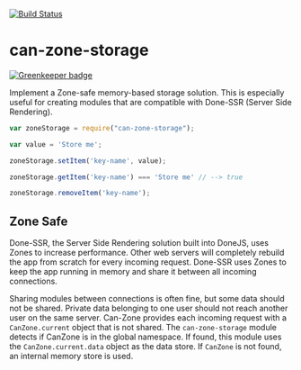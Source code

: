 [![Build Status](https://travis-ci.org/canjs/can-zone-storage.svg?branch=master)](https://travis-ci.org/canjs/can-zone-storage)

# can-zone-storage

[![Greenkeeper badge](https://badges.greenkeeper.io/canjs/can-zone-storage.svg)](https://greenkeeper.io/)

Implement a Zone-safe memory-based storage solution.  This is especially useful for creating modules that are compatible with Done-SSR (Server Side Rendering).

```js
var zoneStorage = require("can-zone-storage");

var value = 'Store me';

zoneStorage.setItem('key-name', value);

zoneStorage.getItem('key-name') === 'Store me' // --> true

zoneStorage.removeItem('key-name');
```

## Zone Safe

Done-SSR, the Server Side Rendering solution built into DoneJS, uses Zones to increase performance.  Other web servers will completely rebuild the app from scratch for every incoming request.  Done-SSR uses Zones to keep the app running in memory and share it between all incoming connections.

Sharing modules between connections is often fine, but some data should not be shared.  Private data belonging to one user should not reach another user on the same server.  Can-Zone provides each incoming request with a `CanZone.current` object that is not shared.  The `can-zone-storage` module detects if CanZone is in the global namespace.  If found, this module uses the `CanZone.current.data` object as the data store.  If `CanZone` is not found, an internal memory store is used.
